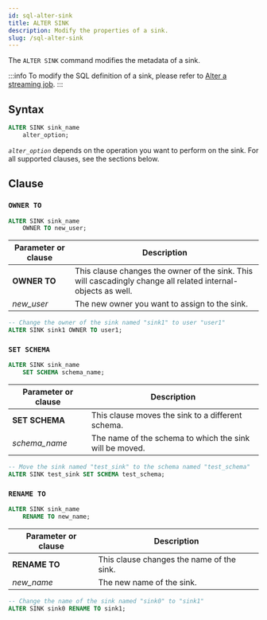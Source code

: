 ```yaml
---
id: sql-alter-sink
title: ALTER SINK
description: Modify the properties of a sink.
slug: /sql-alter-sink
---
```

<head>
  <link rel="canonical" href="https://docs.risingwave.com/docs/current/sql-alter-sink/" />
</head>

The `ALTER SINK` command modifies the metadata of a sink.

:::info
To modify the SQL definition of a sink, please refer to [Alter a streaming job](/manage/alter-streaming.md).
:::

## Syntax

```sql
ALTER SINK sink_name 
    alter_option;
```

*`alter_option`* depends on the operation you want to perform on the sink. For all supported clauses, see the sections below.

## Clause

### `OWNER TO`

```sql title=Syntax
ALTER SINK sink_name
    OWNER TO new_user;
```

|Parameter or clause        | Description           |
|---------------------------|-----------------------|
|**OWNER TO**|This clause changes the owner of the sink. This will cascadingly change all related internal-objects as well.|
|*new_user*|The new owner you want to assign to the sink.|

```sql title=Example
-- Change the owner of the sink named "sink1" to user "user1"
ALTER SINK sink1 OWNER TO user1;
```

### `SET SCHEMA`

```sql title=Syntax
ALTER SINK sink_name
    SET SCHEMA schema_name;
```

|Parameter or clause        | Description           |
|---------------------------|-----------------------|
|**SET SCHEMA**|This clause moves the sink to a different schema.|
|*schema_name*|The name of the schema to which the sink will be moved.|

```sql title=Example
-- Move the sink named "test_sink" to the schema named "test_schema"
ALTER SINK test_sink SET SCHEMA test_schema;
```

### `RENAME TO`

```sql title=Syntax
ALTER SINK sink_name
    RENAME TO new_name;
```

|Parameter or clause        | Description           |
|---------------------------|-----------------------|
|**RENAME TO**|This clause changes the name of the sink.|
|*new_name*|The new name of the sink.|

```sql title=Example
-- Change the name of the sink named "sink0" to "sink1"
ALTER SINK sink0 RENAME TO sink1;
```

